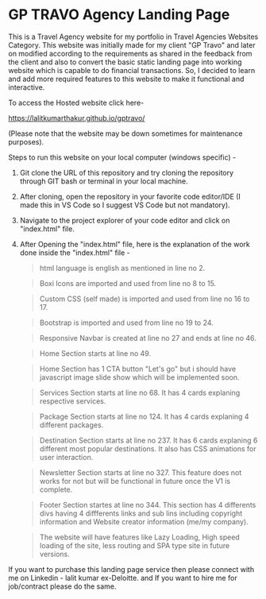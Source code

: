 # GP TRAVO Agency Landing Page

This is a Travel Agency website for my portfolio in Travel Agencies Websites Category. This website was initially made for my client "GP Travo" and later on modified according to the requirements as shared in the feedback from the client and also to convert the basic static landing page into working website which is capable to do financial transactions. So, I decided to learn and add more required features to this website to make it functional and interactive.

To access the Hosted website click here-

https://lalitkumarthakur.github.io/gptravo/

(Please note that the website may be down sometimes for maintenance purposes).

Steps to run this website on your local computer (windows specific) -

1. Git clone the URL of this repository and try cloning the repository through GIT bash or terminal in your local machine.

2. After cloning, open the repository in your favorite code editor/IDE (I made this in VS Code so I suggest VS Code but not mandatory).

3. Navigate to the project explorer of your code editor and click on "index.html" file.

4. After Opening the "index.html" file, here is the explanation of the work done inside the "index.html" file -

   > html language is english as mentioned in line no 2.

   > Boxi Icons are imported and used from line no 8 to 15.

   > Custom CSS (self made) is imported and used from line no 16 to 17.

   > Bootstrap is imported and used from line no 19 to 24.

   > Responsive Navbar is created at line no 27 and ends at line no 46.

   > Home Section starts at line no 49.

   > Home Section has 1 CTA button "Let's go" but i should have javascript image slide show which will be implemented soon.

   > Services Section starts at line no 68. It has 4 cards explaning respective services.

   > Package Section starts at line no 124. It has 4 cards explaning 4 different packages.

   > Destination Section starts at line no 237. It has 6 cards explaning 6 different most popular destinations. It also has CSS animations for user interaction.

   > Newsletter Section starts at line no 327. This feature does not works for not but will be functional in future once the V1 is complete.

   > Footer Section startes at line no 344. This section has 4 differents divs having 4 diffferents links and sub lins including copyright information and Website creator information (me/my company).

   > The website will have features like Lazy Loading, High speed loading of the site, less routing and SPA type site in future versions.

If you want to purchase this landing page service then please connect with me on Linkedin - lalit kumar ex-Deloitte.
and If you want to hire me for job/contract please do the same.
